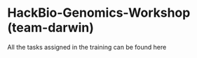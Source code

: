 # HackBio-Genomics-Workshop (team-darwin)

All the tasks assigned in the training can be found here
